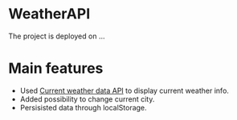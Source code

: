 # WeatherAPI
The project is deployed on ...

# Main features
- Used [Current weather data API](https://openweathermap.org/current) to display current weather info.
- Added possibility to change current city.
- Persisisted data through localStorage.
